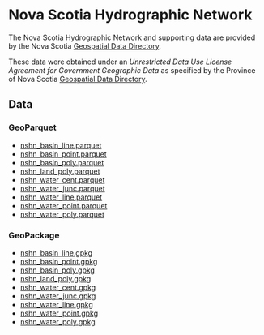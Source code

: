 
# Nova Scotia Hydrographic Network

The Nova Scotia Hydrographic Network and supporting data are provided by the Nova Scotia [Geospatial Data Directory](https://nsgi.novascotia.ca/gdd/).

These data were obtained under an *Unrestricted Data Use License Agreement for Government Geographic Data* as specified by the Province of Nova Scotia [Geospatial Data Directory](https://nsgi.novascotia.ca/gdd/).

## Data

### GeoParquet

- [nshn_basin_line.parquet](nshn_basin_line.parquet)
- [nshn_basin_point.parquet](nshn_basin_point.parquet)
- [nshn_basin_poly.parquet](nshn_basin_poly.parquet)
- [nshn_land_poly.parquet](nshn_land_poly.parquet)
- [nshn_water_cent.parquet](nshn_water_cent.parquet)
- [nshn_water_junc.parquet](nshn_water_junc.parquet)
- [nshn_water_line.parquet](nshn_water_line.parquet)
- [nshn_water_point.parquet](nshn_water_point.parquet)
- [nshn_water_poly.parquet](nshn_water_poly.parquet)

### GeoPackage

- [nshn_basin_line.gpkg](nshn_basin_line.gpkg)
- [nshn_basin_point.gpkg](nshn_basin_point.gpkg)
- [nshn_basin_poly.gpkg](nshn_basin_poly.gpkg)
- [nshn_land_poly.gpkg](nshn_land_poly.gpkg)
- [nshn_water_cent.gpkg](nshn_water_cent.gpkg)
- [nshn_water_junc.gpkg](nshn_water_junc.gpkg)
- [nshn_water_line.gpkg](nshn_water_line.gpkg)
- [nshn_water_point.gpkg](nshn_water_point.gpkg)
- [nshn_water_poly.gpkg](nshn_water_poly.gpkg)
